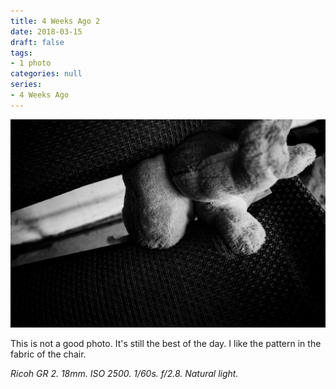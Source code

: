 ```yaml
---
title: 4 Weeks Ago 2
date: 2018-03-15
draft: false
tags:
- 1 photo
categories: null
series: 
- 4 Weeks Ago
---
```

![4 Weeks 2](4weeks2.jpg)

This is not a good photo. It's still the best of the day. I like the pattern in the fabric of the chair.

*Ricoh GR 2. 18mm. ISO 2500. 1/60s. f/2.8. Natural light.*